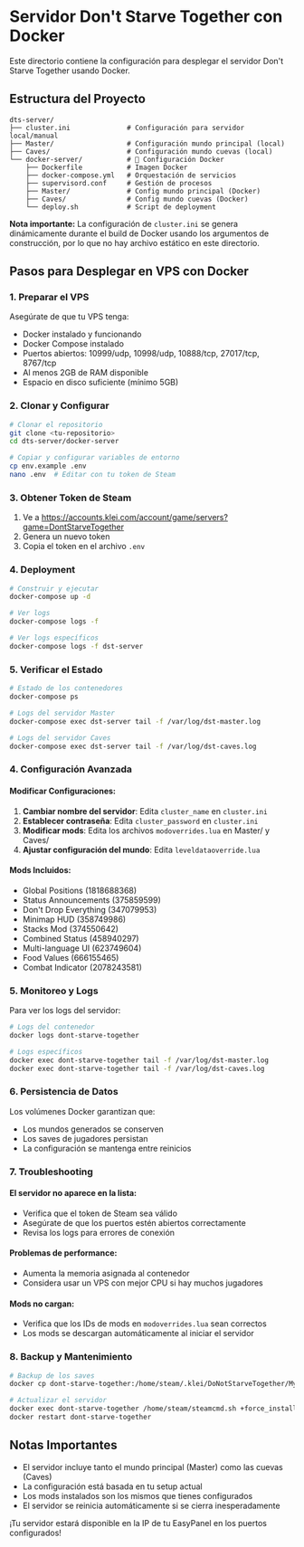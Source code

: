 # Servidor Don't Starve Together con Docker

Este directorio contiene la configuración para desplegar el servidor Don't Starve Together usando Docker.

## Estructura del Proyecto

```
dts-server/
├── cluster.ini              # Configuración para servidor local/manual
├── Master/                  # Configuración mundo principal (local)
├── Caves/                   # Configuración mundo cuevas (local)
└── docker-server/           # 🐳 Configuración Docker
    ├── Dockerfile           # Imagen Docker
    ├── docker-compose.yml   # Orquestación de servicios
    ├── supervisord.conf     # Gestión de procesos
    ├── Master/              # Config mundo principal (Docker)
    ├── Caves/               # Config mundo cuevas (Docker)
    └── deploy.sh            # Script de deployment
```

**Nota importante:** La configuración de `cluster.ini` se genera dinámicamente durante el build de Docker usando los argumentos de construcción, por lo que no hay archivo estático en este directorio.

## Pasos para Desplegar en VPS con Docker

### 1. Preparar el VPS

Asegúrate de que tu VPS tenga:
- Docker instalado y funcionando
- Docker Compose instalado
- Puertos abiertos: 10999/udp, 10998/udp, 10888/tcp, 27017/tcp, 8767/tcp
- Al menos 2GB de RAM disponible
- Espacio en disco suficiente (mínimo 5GB)

### 2. Clonar y Configurar

```bash
# Clonar el repositorio
git clone <tu-repositorio>
cd dts-server/docker-server

# Copiar y configurar variables de entorno
cp env.example .env
nano .env  # Editar con tu token de Steam
```

### 3. Obtener Token de Steam

1. Ve a https://accounts.klei.com/account/game/servers?game=DontStarveTogether
2. Genera un nuevo token
3. Copia el token en el archivo `.env`

### 4. Deployment

```bash
# Construir y ejecutar
docker-compose up -d

# Ver logs
docker-compose logs -f

# Ver logs específicos
docker-compose logs -f dst-server
```

### 5. Verificar el Estado

```bash
# Estado de los contenedores
docker-compose ps

# Logs del servidor Master
docker-compose exec dst-server tail -f /var/log/dst-master.log

# Logs del servidor Caves
docker-compose exec dst-server tail -f /var/log/dst-caves.log
```

### 4. Configuración Avanzada

#### Modificar Configuraciones:

1. **Cambiar nombre del servidor**: Edita `cluster_name` en `cluster.ini`
2. **Establecer contraseña**: Edita `cluster_password` en `cluster.ini` 
3. **Modificar mods**: Edita los archivos `modoverrides.lua` en Master/ y Caves/
4. **Ajustar configuración del mundo**: Edita `leveldataoverride.lua`

#### Mods Incluidos:

- Global Positions (1818688368)
- Status Announcements (375859599)
- Don't Drop Everything (347079953)
- Minimap HUD (358749986)
- Stacks Mod (374550642)
- Combined Status (458940297)
- Multi-language UI (623749604)
- Food Values (666155465)
- Combat Indicator (2078243581)

### 5. Monitoreo y Logs

Para ver los logs del servidor:

```bash
# Logs del contenedor
docker logs dont-starve-together

# Logs específicos
docker exec dont-starve-together tail -f /var/log/dst-master.log
docker exec dont-starve-together tail -f /var/log/dst-caves.log
```

### 6. Persistencia de Datos

Los volúmenes Docker garantizan que:
- Los mundos generados se conserven
- Los saves de jugadores persistan
- La configuración se mantenga entre reinicios

### 7. Troubleshooting

#### El servidor no aparece en la lista:
- Verifica que el token de Steam sea válido
- Asegúrate de que los puertos estén abiertos correctamente
- Revisa los logs para errores de conexión

#### Problemas de performance:
- Aumenta la memoria asignada al contenedor
- Considera usar un VPS con mejor CPU si hay muchos jugadores

#### Mods no cargan:
- Verifica que los IDs de mods en `modoverrides.lua` sean correctos
- Los mods se descargan automáticamente al iniciar el servidor

### 8. Backup y Mantenimiento

```bash
# Backup de los saves
docker cp dont-starve-together:/home/steam/.klei/DoNotStarveTogether/MyDediServer/save ./backup/

# Actualizar el servidor
docker exec dont-starve-together /home/steam/steamcmd.sh +force_install_dir /home/steam/dst +login anonymous +app_update 343050 validate +quit
docker restart dont-starve-together
```

## Notas Importantes

- El servidor incluye tanto el mundo principal (Master) como las cuevas (Caves)
- La configuración está basada en tu setup actual
- Los mods instalados son los mismos que tienes configurados
- El servidor se reinicia automáticamente si se cierra inesperadamente

¡Tu servidor estará disponible en la IP de tu EasyPanel en los puertos configurados!